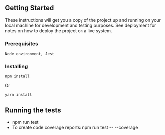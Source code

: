 ## Getting Started

These instructions will get you a copy of the project up and running on your local machine for development and testing purposes. See deployment for notes on how to deploy the project on a live system.

### Prerequisites

```
Node environment, Jest
```

### Installing

```
npm install
```

Or

```
yarn install
```

## Running the tests

- npm run test
- To create code coverage reports: npm run test -- --coverage
